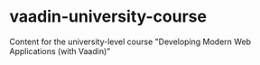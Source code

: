 # vaadin-university-course
Content for the university-level course "Developing Modern Web Applications (with Vaadin)"
